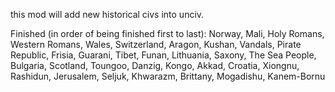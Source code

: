 this mod will add new historical civs into unciv.


Finished (in order of being finished first to last): Norway, Mali, Holy Romans, Western Romans, Wales, Switzerland, Aragon, Kushan, Vandals, Pirate Republic, Frisia, Guarani, Tibet, Funan, Lithuania, Saxony, The Sea People, Bulgaria, Scotland, Toungoo, Danzig, Kongo, Akkad, Croatia, Xiongnu, Rashidun, Jerusalem, Seljuk, Khwarazm, Brittany, Mogadishu, Kanem-Bornu


